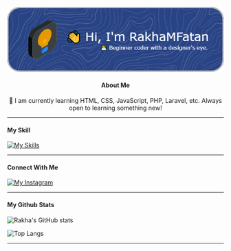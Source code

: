 <div align="center">

![rakhamfatan](/img/github-header-image.png)

#### About Me
🧠 I am currently learning HTML, CSS, JavaScript, PHP, Laravel, etc. 
Always open to learning something new!

</div>

<hr>

<!--
**RakhaMFatan/rakhamfatan** is a ✨ _special_ ✨ repository because its `README.md` (this file) appears on your GitHub profile.

Here are some ideas to get you started:

- 🔭 I’m currently working on ...
- 🌱 I’m currently learning ...
- 👯 I’m looking to collaborate on ...
- 🤔 I’m looking for help with ...
- 💬 Ask me about ...
- 📫 How to reach me: ...
- 😄 Pronouns: ...
- ⚡ Fun fact: ...
-->

#### My Skill

<p>
<a href="https://skillicons.dev">
    <img src="https://skillicons.dev/icons?i=html,css,js,bootstrap,figma,php,vscode,laravel,mysql&theme=dark" alt="My Skills" />
</a>
</p>

<hr>

#### Connect With Me

[![My Instagram](https://skillicons.dev/icons?i=instagram)](https://www.instagram.com/rkhamf_/)

<hr>

#### My Github Stats


![Rakha's GitHub stats](https://github-readme-stats.vercel.app/api?username=rakhamfatan&show_icons=true&theme=city_lights)

![Top Langs](https://github-readme-stats.vercel.app/api/top-langs/?username=rakhamfatan&layout=compact)

<hr>
